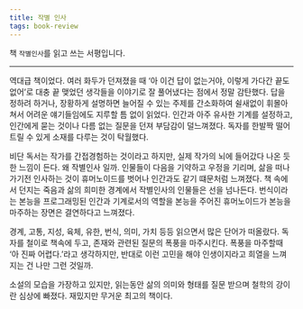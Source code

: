 ```yaml
---
title: 작별 인사 
tags: book-review
---
```


 책 `작별인사`를 읽고 쓰는 서평입니다.

<!--more-->

---

 역대급 책이었다. 여러 화두가 던져졌을 때 ‘아 이건 답이 없는거야, 이렇게 가다간 끝도 없어’로 대충 끝 맺었던 생각들을 이야기로 잘 풀어냈다는 점에서 정말 감탄했다. 답을 정하려 하거나, 장황하게 설명하면 늘어질 수 있는 주제를 간소화하여 쉴새없이 휘몰아쳐서 어려운 얘기들임에도 지루할 틈 없이 읽었다. 인간과 아주 유사한 기계를 설정하고, 인간에게 묻는 것이나 다름 없는 질문을 던져 부담감이 덜느껴졌다. 독자를 한발짝 떨어트릴 수 있게 소재를 다루는 것이 탁월했다.

 비단 독서는 작가를 간접경험하는 것이라고 하지만, 실제 작가의 뇌에 들어갔다 나온 듯한 느낌이 든다. 왜 작별인사 일까. 인물들이 다음을 기약하고 우정을 기리며, 삶을 떠나가기전 인사하는 것이 휴머노이드를 벗어나 인간과도 같기 떄문처럼 느껴졌다. 책 속에서 던지는 죽음과 삶의 희미한 경계에서 작별인사의 인물들은 선을 넘나든다. 번식이라는 본능을 프로그래밍된 인간과 기계로서의 역할을 본능을 주어진 휴머노이드가 본능을 마주하는 장면은 결연하다고 느껴졌다. 

 경계, 고통, 지성, 육체, 유한, 번식, 의미, 가치 등등 읽으면서 많은 단어가 떠올랐다. 독자를 철이로 책속에 두고, 존재와 관련된 질문의 폭풍을 마주시킨다. 폭풍을 마주할때 ‘아 진짜 어렵다.’라고 생각하지만, 반대로 이런 고민을 해야 인생이지라고 희열을 느껴지는 건 나만 그런 것일까. 

 소설의 모습을 가장하고 있지만, 읽는동안 삶의 의미와 형태를 질문 받으며 철학의 강이란 심상에 빠졌다. 재밌지만 무거운 최고의 책이다.